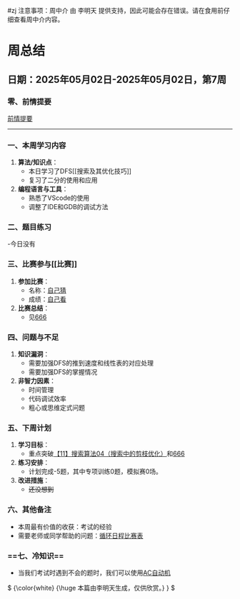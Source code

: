 #zj
注意事项：周中介 由 李明天 提供支持，因此可能会存在错误。请在食用前仔细查看周中介内容。
# **周总结**  
## **日期**：2025年05月02日-2025年05月02日，第7周  
### **零、前情提要**
[前情提要](https://yuanyinoj.cn/blog/18/68134467dd24c7dd76962dd8)
___
### **一、本周学习内容**  
1. **算法/知识点**：  
   - 本日学习了DFS[[搜索及其优化技巧]]
   - 复习了二分的使用和应用 
1. **编程语言与工具**：  
   - 熟悉了VScode的使用  
   - 调整了IDE和GDB的调试方法  


### **二、题目练习**  
-今日没有

### **三、比赛参与**[[比赛]]  
1. **参加比赛**：  
   - 名称：[自己猜](https://yuanyinoj.cn/blog/18/6813440edd24c7dd76962dca#1746093070298) 
   - 成绩：[自己看](https://yuanyinoj.cn/blog/18/6813440edd24c7dd76962dca#1746093070298)  
1. **比赛总结**：  
    - 见[666](https://yuanyinoj.cn/blog/18/681494ebdd24c7dd76967ed6#1746179307366)


### **四、问题与不足**  
1. **知识漏洞**：  
   - 需要加强DFS的推到速度和线性表的对应处理  
   - 需要加强DFS的掌握情况  
1. **非智力因素**：  
   - 时间管理  
   - 代码调试效率  
   - 粗心或思维定式问题  


### **五、下周计划**  
1. **学习目标**：  
   - 重点突破[【11】搜索算法04（搜索中的剪枝优化）](http://bbcoj.cn/training/4)和[666](https://www.luogu.com.cn/paste/gjn1xpub)  
1. **练习安排**：  
   - 计划完成-5题，其中专项训练0题，模拟赛0场。  
1. **改进措施**：  
   - ~~还没想到~~  


### **六、其他备注**  
  - 本周最有价值的收获：考试的经验
  - 需要老师或同学帮助的问题：[循环日程比赛表](http://bbcoj.cn/training/49/problem/BA102)


### ==**七、冷知识**==
  - 当我们考试时遇到不会的题时，我们可以使用[AC自动机](https://www.luogu.com.cn/problem/P5357)

$ {\color{white} {\huge 本篇由李明天生成，仅供欣赏。} } $